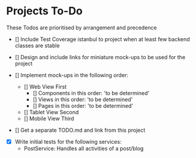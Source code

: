 # Projects To-Do
These Todos are prioritised by arrangement and precedence

- [] Include Test Coverage istanbul to project when at least few backend classes
are stable

- [] Design and include links for miniature mock-ups to be used for the project

- [] Implement mock-ups in the following order:
    - [] Web View First
        - [] Components in this order: 'to be determined'
        - [] Views in this order: 'to be determined'
        - [] Pages in this order: 'to be determined'
    - [] Tablet View Second
    - [] Mobile View Third
        
- [] Get a separate TODO.md and link from this project

- [X] Write initial tests for the following services:
    - PostService: Handles all activities of a post/blog
